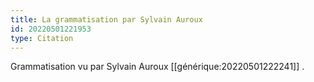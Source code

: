 ```yaml
---
title: La grammatisation par Sylvain Auroux
id: 20220501221953
type: Citation
---
```


Grammatisation vu par Sylvain Auroux [[générique:20220501222241]] .